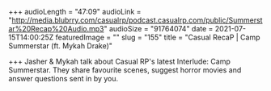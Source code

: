 +++
audioLength = "47:09"
audioLink = "http://media.blubrry.com/casualrp/podcast.casualrp.com/public/Summerstar%20Recap%20Audio.mp3"
audioSize = "91764074"
date = 2021-07-15T14:00:25Z
featuredImage = ""
slug = "155"
title = "Casual RecaP | Camp Summerstar (ft. Mykah Drake)"

+++
Jasher & Mykah talk about Casual RP's latest Interlude: Camp Summerstar. They share favourite scenes, suggest horror movies and answer questions sent in by you.